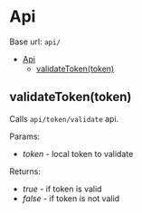 # Api

Base url: `api/`

- [Api](#api)
  - [validateToken(token)](#validatetokentoken)

## validateToken(token)

Calls `api/token/validate` api.

Params:

- _token_ - local token to validate

Returns:

- _true_ - if token is valid
- _false_ - if token is not valid
